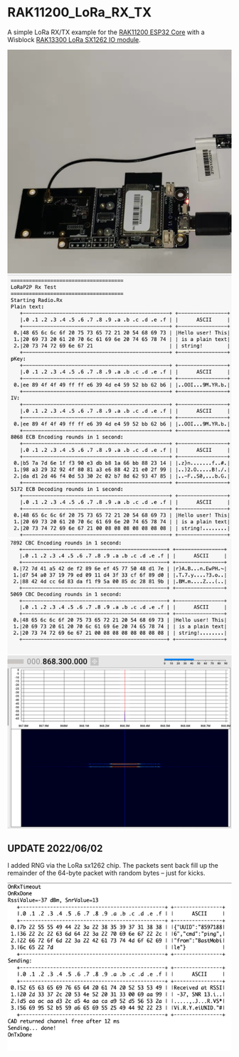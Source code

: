 # RAK11200_LoRa_RX_TX

A simple LoRa RX/TX example for the [RAK11200 ESP32 Core](https://store.rakwireless.com/products/wiscore-esp32-module-rak11200) with a Wisblock [RAK13300 LoRa SX1262 IO module](https://store.rakwireless.com/products/rak13300-wisblock-lpwan).

![Board](Board.jpg)
![Screenshot](Screenshot1.png)
![Screenshot](Screenshot2.png)
![SDRPP](SDRPP.jpg)

## UPDATE 2022/06/02

I added RNG via the LoRa sx1262 chip. The packets sent back fill up the remainder of the 64-byte packet with random bytes – just for kicks.

![Random](Random.png)
